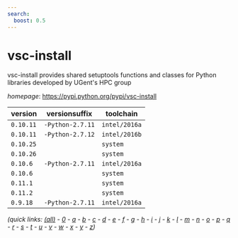 ```yaml
---
search:
  boost: 0.5
---
```

# vsc-install

vsc-install provides shared setuptools functions and classes for Python libraries  developed by UGent's HPC group

*homepage*: <https://pypi.python.org/pypi/vsc-install>

version | versionsuffix | toolchain
--------|---------------|----------
``0.10.11`` | ``-Python-2.7.11`` | ``intel/2016a``
``0.10.11`` | ``-Python-2.7.12`` | ``intel/2016b``
``0.10.25`` |  | ``system``
``0.10.26`` |  | ``system``
``0.10.6`` | ``-Python-2.7.11`` | ``intel/2016a``
``0.10.6`` |  | ``system``
``0.11.1`` |  | ``system``
``0.11.2`` |  | ``system``
``0.9.18`` | ``-Python-2.7.11`` | ``intel/2016a``


*(quick links: [(all)](../index.md) - [0](../0/index.md) - [a](../a/index.md) - [b](../b/index.md) - [c](../c/index.md) - [d](../d/index.md) - [e](../e/index.md) - [f](../f/index.md) - [g](../g/index.md) - [h](../h/index.md) - [i](../i/index.md) - [j](../j/index.md) - [k](../k/index.md) - [l](../l/index.md) - [m](../m/index.md) - [n](../n/index.md) - [o](../o/index.md) - [p](../p/index.md) - [q](../q/index.md) - [r](../r/index.md) - [s](../s/index.md) - [t](../t/index.md) - [u](../u/index.md) - [v](../v/index.md) - [w](../w/index.md) - [x](../x/index.md) - [y](../y/index.md) - [z](../z/index.md))*

